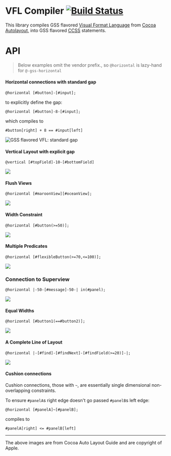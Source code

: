 VFL Compiler [![Build Status](https://travis-ci.org/the-gss/vfl-compiler.png?branch=master)](https://travis-ci.org/the-gss/vfl-compiler)
=============

This library compiles GSS flavored [Visual Format Language](http://developer.apple.com/library/ios/#documentation/UserExperience/Conceptual/AutolayoutPG/Articles/formatLanguage.html) from [Cocoa Autolayout](http://developer.apple.com/library/ios/#documentation/UserExperience/Conceptual/AutolayoutPG/Articles/formatLanguage.html), into GSS flavored [CCSS](http://citeseer.ist.psu.edu/viewdoc/summary?doi=10.1.1.101.4819) statements.  


# API

> Below examples omit the vendor prefix., so `@horizontal` is lazy-hand for `@-gss-horizontal`

#### Horizontal connections with standard gap

`@horizontal [#button]-[#input];`

to explicitly define the gap:

`@horizontal [#button]-8-[#input];`

which compiles to

`#button[right] + 8 == #input[left]`

![GSS flavored VFL: standard gap](http://developer.apple.com/library/ios/documentation/UserExperience/Conceptual/AutolayoutPG/Art/standardSpace.png)


#### Vertical Layout with explicit gap

`@vertical [#topField]-10-[#bottomField]`

![](http://developer.apple.com/library/ios/documentation/UserExperience/Conceptual/AutolayoutPG/Art/verticalLayout.png)

#### Flush Views

`@horizontal [#maroonView][#oceanView];`

![](http://developer.apple.com/library/ios/documentation/UserExperience/Conceptual/AutolayoutPG/Art/flushViews.png)

#### Width Constraint

`@horizontal [#button(>=50)];`

![](http://developer.apple.com/library/ios/documentation/UserExperience/Conceptual/AutolayoutPG/Art/widthConstraint.png)

#### Multiple Predicates

`@horizontal [#flexibleButton(>=70,<=100)];`

![](http://developer.apple.com/library/ios/documentation/UserExperience/Conceptual/AutolayoutPG/Art/multiplePredicates.png)

### Connection to Superview

`@horizontal |-50-[#message]-50-| in(#panel);`

![](http://developer.apple.com/library/ios/documentation/UserExperience/Conceptual/AutolayoutPG/Art/connectionToSuperview.png)

#### Equal Widths

`@horizontal [#button1(==#button2)];`

![](http://developer.apple.com/library/ios/documentation/UserExperience/Conceptual/AutolayoutPG/Art/equalWidths.png)

#### A Complete Line of Layout

`@horizontal |-[#find]-[#findNext]-[#findField(>=20)]-|;`

![](http://developer.apple.com/library/ios/documentation/UserExperience/Conceptual/AutolayoutPG/Art/completeLayout.png)

#### Cushion connections

Cushion connections, those with `~`, are essentially single dimensional non-overlapping constraints.

To ensure `#panelA`s right edge doesn't go passed `#panelB`s left edge:

`@horizontal [#panelA]~[#panelB];`

compiles to

`#panelA[right] <= #panelB[left]`

----------------------

The above images are from Cocoa Auto Layout Guide and are copyright of Apple.

